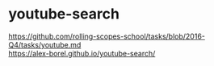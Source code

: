# youtube-search
https://github.com/rolling-scopes-school/tasks/blob/2016-Q4/tasks/youtube.md <br>
https://alex-borel.github.io/youtube-search/

